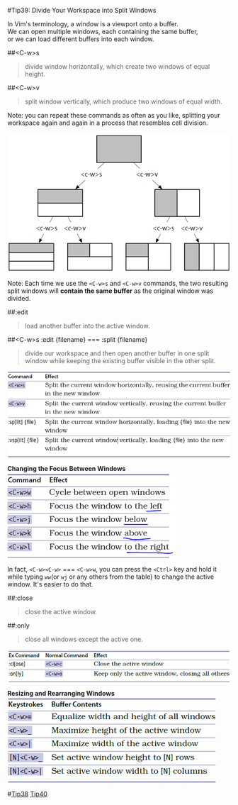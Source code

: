 #Tip39: Divide Your Workspace into Split Windows  
  
In Vim's terminology, a window is a viewport onto a buffer.  
We can open multiple windows, each containing the same buffer,  
or we can load different buffers into each window.  
  
##&lt;C-w&gt;s  
>divide window horizontally, which create two windows of equal height.  
  
##&lt;C-w&gt;v  
>split window vertically, which produce two windows of equal width.  
  
Note: you can repeat these commands as often as you like, splitting your workspace again and again in a process that resembles cell division.  
  
![tip39_1](images/tip39_1.png)  
      
Note: Each time we use the `<C-w>s` and `<C-w>v` commands, the two resulting split windows will **contain the same buffer** as the original window was divided.  
  
##:edit  
>load another buffer into the active window.  
  
##&lt;C-w&gt;s :edit {filename}  === :split {filename}
>divide our workspace and then open another buffer in one split window while keeping the existing buffer visible in the other split.  
  
![tip39_2](images/tip39_2.png)  
      
**Changing the Focus Between Windows**  
![tip39_3](images/tip39_3.png)  
  
In fact, `<C-w><C-w>` === `<C-w>w`, you can press the `<Ctrl>` key and hold it while typing `ww`(or `wj` or any others from the table) to change the active window. It's easier to do that.  
  
##:close  
>close the active window.  
  
##:only  
>close all windows except the active one.  
  
![tip39_4](images/tip39_4.png)  
      
**Resizing and Rearranging Windows**  
![tip39_5](images/tip39_5.png)  
      
#[Tip38](tip38.md) [Tip40](tip40.md)
